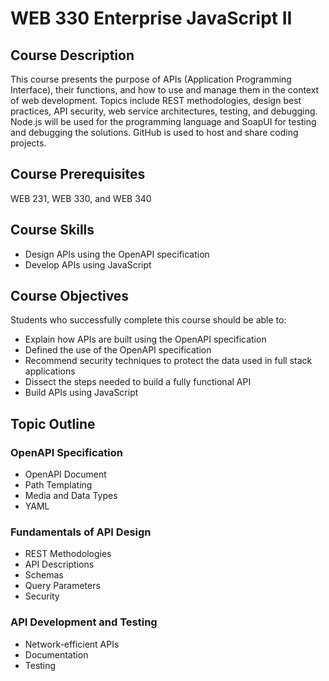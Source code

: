 # WEB 330 Enterprise JavaScript II

## Course Description
This course presents the purpose of APIs (Application Programming Interface), 
their functions, and how to use and manage them in the context of web development.  Topics 
include REST methodologies, design best practices, API security, web service architectures, testing, and debugging.  Node.js 
will be used for the programming language and SoapUI for testing and debugging the solutions.  GitHub 
is used to host and share coding projects.

## Course Prerequisites
WEB 231, WEB 330, and WEB 340

## Course Skills
* Design APIs using the OpenAPI specification
* Develop APIs using JavaScript

## Course Objectives
Students who successfully complete this course should be able to:
* Explain how APIs are built using the OpenAPI specification
* Defined the use of the OpenAPI specification
* Recommend security techniques to protect the data used in full stack applications
* Dissect the steps needed to build a fully functional API
* Build APIs using JavaScript

## Topic Outline
### OpenAPI Specification
* OpenAPI Document
* Path Templating
* Media and Data Types
* YAML
### Fundamentals of API Design 
* REST Methodologies
* API Descriptions 
* Schemas 
* Query Parameters 
* Security
### API Development and Testing
* Network-efficient APIs
* Documentation 
* Testing

